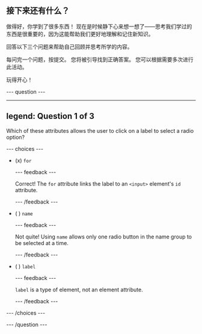 ## 接下来还有什么？

做得好，你学到了很多东西！ 现在是时候静下心来想一想了——思考我们学过的东西是很重要的，因为这能帮助我们更好地理解和记住新知识。

回答以下三个问题来帮助自己回顾并思考所学的内容。

每问完一个问题，按提交。 您将被引导找到正确答案。 您可以根据需要多次进行此活动。

玩得开心！

\--- question ---

---

## legend: Question 1 of 3

Which of these attributes allows the user to click on a label to select a radio option?

\--- choices ---

- (x) `for`

  \--- feedback ---

  Correct! The `for` attribute links the label to an `<input>` element's `id` attribute.

  \--- /feedback ---

- ( ) `name`

  \--- feedback ---

  Not quite! Using `name` allows only one radio button in the name group to be selected at a time.

  \--- /feedback ---

- ( ) `label`

  \--- feedback ---

  `label` is a type of element, not an element attribute.

  \--- /feedback ---

\--- /choices ---

\--- /question ---
